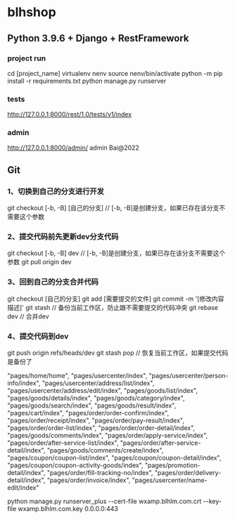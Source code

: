 # blhshop
## Python 3.9.6 + Django + RestFramework

### project run

cd [project_name]
virtualenv nenv
source nenv/bin/activate
python -m pip install -r requirements.txt
python manage.py runserver

### tests

http://127.0.0.1:8000/rest/1.0/tests/v1/index

### admin

http://127.0.0.1:8000/admin/
admin
Bai@2022

## Git

### 1、切换到自己的分支进行开发

git checkout [-b, -B] [自己的分支]  // [-b, -B]是创建分支，如果已存在该分支不需要这个参数

### 2、提交代码前先更新dev分支代码

git checkout [-b, -B] dev  // [-b, -B]是创建分支，如果已存在该分支不需要这个参数
git pull origin dev

### 3、回到自己的分支合并代码

git checkout [自己的分支]
git add [需要提交的文件]
git commit -m '[修改内容描述]'
git stash  // 备份当前工作区，防止跟不需要提交的代码冲突
git rebase dev  // 合并dev

### 4、提交代码到dev

git push origin refs/heads/dev
git stash pop  // 恢复当前工作区，如果提交代码是备份了


"pages/home/home",
"pages/usercenter/index",
"pages/usercenter/person-info/index",
"pages/usercenter/address/list/index",
"pages/usercenter/address/edit/index",
"pages/goods/list/index",
"pages/goods/details/index",
"pages/goods/category/index",
"pages/goods/search/index",
"pages/goods/result/index",
"pages/cart/index",
"pages/order/order-confirm/index",
"pages/order/receipt/index",
"pages/order/pay-result/index",
"pages/order/order-list/index",
"pages/order/order-detail/index",
"pages/goods/comments/index",
"pages/order/apply-service/index",
"pages/order/after-service-list/index",
"pages/order/after-service-detail/index",
"pages/goods/comments/create/index",
"pages/coupon/coupon-list/index",
"pages/coupon/coupon-detail/index",
"pages/coupon/coupon-activity-goods/index",
"pages/promotion-detail/index",
"pages/order/fill-tracking-no/index",
"pages/order/delivery-detail/index",
"pages/order/invoice/index",
"pages/usercenter/name-edit/index"

python manage.py runserver_plus --cert-file wxamp.blhlm.com.crt --key-file wxamp.blhlm.com.key 0.0.0.0:443
